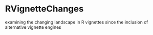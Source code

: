 RVignetteChanges
================

examining the changing landscape in R vignettes since the inclusion of alternative vignette engines
